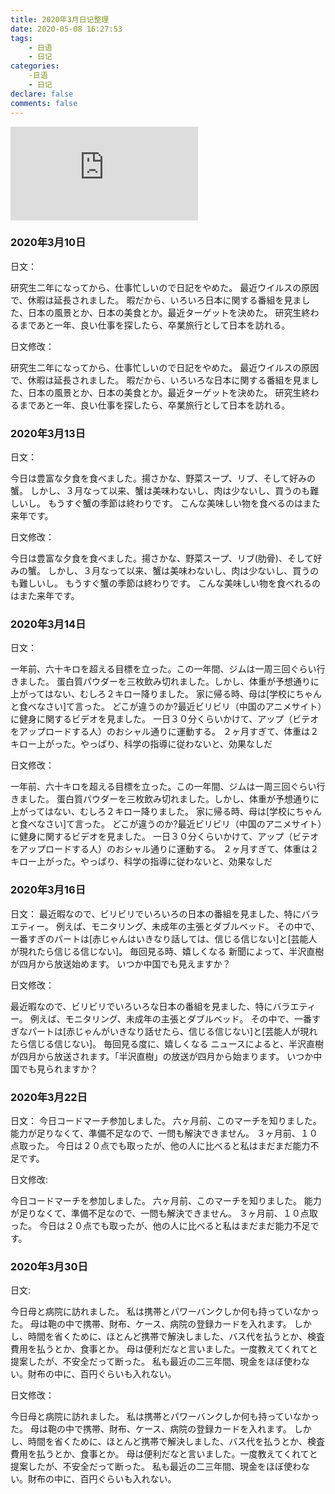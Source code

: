 ```yaml
---
title: 2020年3月日记整理
date: 2020-05-08 16:27:53
tags:
    - 日语
    - 日记
categories:
    -日语
    - 日记
declare: false
comments: false
---
```


![图片](http://api.mtyqx.cn/api/random.php?x)
<!-- more -->


### 2020年3月10日
日文：

研究生二年になってから、仕事忙しいので日記をやめた。
最近ウイルスの原因で、休暇は延長されました。
暇だから、いろいろ日本に関する番組を見ました、日本の風景とか、日本の美食とか。最近ターゲットを決めた。
研究生終わるまであと一年、良い仕事を探したら、卒業旅行として日本を訪れる。

日文修改：

研究生二年になってから、仕事忙しいので日記をやめた。
最近ウイルスの原因で、休暇は延長されました。
暇だから、いろいろな日本に関する番組を見ました、日本の風景とか、日本の美食とか。最近ターゲットを決めた。
研究生終わるまであと一年、良い仕事を探したら、卒業旅行として日本を訪れる。

### 2020年3月13日

日文：

今日は豊富な夕食を食べました。揚さかな、野菜スープ、リブ、そして好みの蟹。
しかし、３月なって以来、蟹は美味わないし、肉は少ないし、買うのも難しいし。
もうすぐ蟹の季節は終わりです。
こんな美味しい物を食べるのはまた来年です。

日文修改：

今日は豊富な夕食を食べました。揚さかな、野菜スープ、リブ(肋骨)、そして好みの蟹。
しかし、３月なって以来、蟹は美味わないし、肉は少ないし、買うのも難しいし。
もうすぐ蟹の季節は終わりです。
こんな美味しい物を食べれるのはまた来年です。

### 2020年3月14日

日文：

一年前、六十キロを超える目標を立った。この一年間、ジムは一周三回ぐらい行きました。
蛋白質パウダーを三枚飲み切れました。しかし、体重が予想通りに上がってはない、むしろ２キロー降りました。
家に帰る時、母は\[学校にちゃんと食べなさい\]て言った。
どこが違うのか?最近ビリビリ（中国のアニメサイト）に健身に関するビデオを見ました。
一日３０分くらいかけて、アップ（ビテオをアップロードする人）のおシャル通りに運動する。
２ヶ月すぎて、体重は２キロー上がった。やっぱり、科学の指導に従わないと、効果なしだ

日文修改：

一年前、六十キロを超える目標を立った。この一年間、ジムは一周三回ぐらい行きました。
蛋白質パウダーを三枚飲み切れました。しかし、体重が予想通りに上がってはない、むしろ２キロー降りました。
家に帰る時、母は\[学校にちゃんと食べなさい\]て言った。
どこが違うのか?最近ビリビリ（中国のアニメサイト）に健身に関するビデオを見ました。
一日３０分くらいかけて、アップ（ビテオをアップロードする人）のおシャル通りに運動する。
２ヶ月すぎて、体重は２キロー上がった。やっぱり、科学の指導に従わないと、効果なしだ


### 2020年3月16日

日文：
最近暇なので、ビリビリでいろいろの日本の番組を見ました、特にバラエティー。
例えば、モニタリング、未成年の主張とダブルベッド。
その中で、一番すぎのパートは\[赤じゃんはいきなり話しては、信じる信じない\]と\[芸能人が現れたら信じる信じない\]。
毎回見る時、嬉しくなる
新聞によって、半沢直樹が四月から放送始めます。
いつか中国でも見えますか？

日文修改：

最近暇なので、ビリビリでいろいろな日本の番組を見ました、特にバラエティー。
例えば、モニタリング、未成年の主張とダブルベッド。
その中で、一番すぎなパートは\[赤じゃんがいきなり話せたら、信じる信じない\]と\[芸能人が現れたら信じる信じない\]。
毎回見る度に、嬉しくなる
ニュースによると、半沢直樹が四月から放送されます。「半沢直樹」の放送が四月から始まります。
いつか中国でも見られますか？


### 2020年3月22日

日文：
今日コードマーチ参加しました。
六ヶ月前、このマーチを知りました。
能力が足りなくて、準備不足なので、一問も解決できません。
３ヶ月前、１０点取った。
今日は２０点でも取ったが、他の人に比べると私はまだまだ能力不足です。

日文修改:

今日コードマーチを参加しました。
六ヶ月前、このマーチを知りました。
能力が足りなくて、準備不足なので、一問も解決できません。
３ヶ月前、１０点取った。
今日は２０点でも取ったが、他の人に比べると私はまだまだ能力不足です。


### 2020年3月30日

日文:

今日母と病院に訪れました。
私は携帯とパワーバンクしか何も持っていなかった。
母は鞄の中で携帯、財布、ケース、病院の登録カードを入れます。
しかし、時間を省くために、ほとんど携帯で解決しました、バス代を払うとか、検査費用を払うとか、食事とか。
母は便利だなと言いました。一度教えてくれてと提案したが、不安全だって断った。
私も最近の二三年間、現金をほぼ使わない。財布の中に、百円ぐらいも入れない。

日文修改：

今日母と病院に訪れました。
私は携帯とパワーバンクしか何も持っていなかった。
母は鞄の中で携帯、財布、ケース、病院の登録カードを入れます。
しかし、時間を省くために、ほとんど携帯で解決しました、バス代を払うとか、検査費用を払うとか、食事とか。
母は便利だなと言いました。一度教えてくれてと提案したが、不安全だって断った。
私も最近の二三年間、現金をほぼ使わない。財布の中に、百円ぐらいも入れない。


